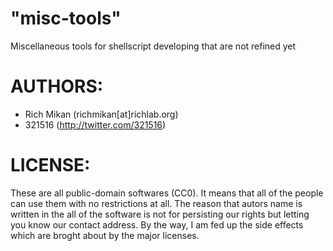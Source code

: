 # "misc-tools"

Miscellaneous tools for shellscript developing that are not refined yet


# AUTHORS:

* Rich Mikan (richmikan[at]richlab.org)
* 321516 (http://twitter.com/321516)


# LICENSE:

These are all public-domain softwares (CC0). It means that all of the people can use them with no restrictions at all.
The reason that autors name is written in the all of the software is not for persisting our rights but letting you know our contact address.
By the way, I am fed up the side effects which are broght about by the major licenses.

